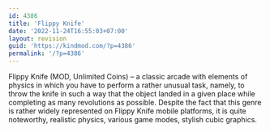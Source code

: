 ```yaml
---
id: 4386
title: 'Flippy Knife'
date: '2022-11-24T16:55:03+07:00'
layout: revision
guid: 'https://kindmod.com/?p=4386'
permalink: '/?p=4386'
---
```


Flippy Knife (MOD, Unlimited Coins) – a classic arcade with elements of physics in which you have to perform a rather unusual task, namely, to throw the knife in such a way that the object landed in a given place while completing as many revolutions as possible. Despite the fact that this genre is rather widely represented on Flippy Knife mobile platforms, it is quite noteworthy, realistic physics, various game modes, stylish cubic graphics.